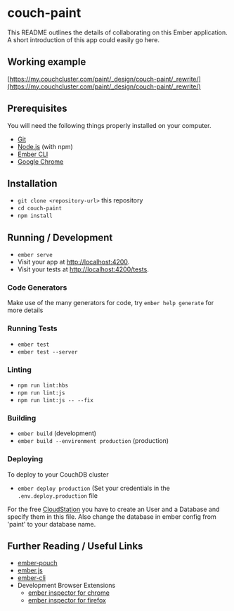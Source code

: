 # couch-paint

This README outlines the details of collaborating on this Ember application.
A short introduction of this app could easily go here.



## Working example

[https://my.couchcluster.com/paint/_design/couch-paint/_rewrite/](https://my.couchcluster.com/paint/_design/couch-paint/_rewrite/)


## Prerequisites

You will need the following things properly installed on your computer.

* [Git](https://git-scm.com/)
* [Node.js](https://nodejs.org/) (with npm)
* [Ember CLI](https://ember-cli.com/)
* [Google Chrome](https://google.com/chrome/)

## Installation

* `git clone <repository-url>` this repository
* `cd couch-paint`
* `npm install`

## Running / Development

* `ember serve`
* Visit your app at [http://localhost:4200](http://localhost:4200).
* Visit your tests at [http://localhost:4200/tests](http://localhost:4200/tests).

### Code Generators

Make use of the many generators for code, try `ember help generate` for more details

### Running Tests

* `ember test`
* `ember test --server`

### Linting

* `npm run lint:hbs`
* `npm run lint:js`
* `npm run lint:js -- --fix`

### Building

* `ember build` (development)
* `ember build --environment production` (production)

### Deploying

To deploy to your CouchDB cluster

* `ember deploy production` (Set your credentials in the `.env.deploy.production` file

For the free [CloudStation](https://cloudstation.com) you have to create an User and a Database and specify them in this file.
Also change the database in ember config from 'paint' to your database name.

## Further Reading / Useful Links

* [ember-pouch](https://github.com/pouchdb-community/ember-pouch)
* [ember.js](https://emberjs.com/)
* [ember-cli](https://ember-cli.com/)
* Development Browser Extensions
  * [ember inspector for chrome](https://chrome.google.com/webstore/detail/ember-inspector/bmdblncegkenkacieihfhpjfppoconhi)
  * [ember inspector for firefox](https://addons.mozilla.org/en-US/firefox/addon/ember-inspector/)
